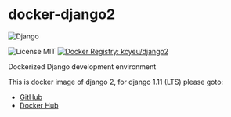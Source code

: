 # docker-django2
![Django](https://www.djangoproject.com/s/img/logos/django-logo-positive.png)

![License MIT](https://img.shields.io/badge/license-MIT-blue.svg) [![Docker Registry: kcyeu/django2](https://img.shields.io/badge/docker-kcyeu\/django2-blue.svg)](https://hub.docker.com/r/kcyeu/django2/)

Dockerized Django development environment

This is docker image of django 2, for django 1.11 (LTS) please goto:
* [GitHub](https://github.com/kcyeu/docker-django/)
* [Docker Hub](https://hub.docker.com/r/kcyeu/django/)
